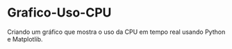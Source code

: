 # Grafico-Uso-CPU
Criando um gráfico que mostra o uso da CPU em tempo real usando Python e Matplotlib.
